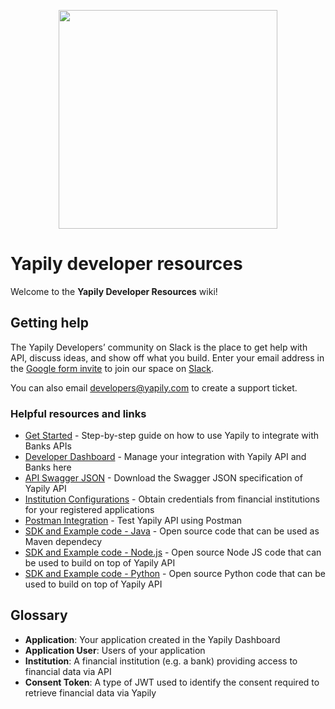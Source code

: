 <p align="center">
<img src="http://static.yapily.com/images/yapily/yapily_logo_bg_white.png" href='https://www.yapily.com/' width="350px"/>
</p>

# Yapily developer resources

Welcome to the **Yapily Developer Resources** wiki!

## Getting help

The Yapily Developers’ community on Slack is the place to get help with API, discuss ideas, and show off what you build. Enter your email address in the [Google form invite](https://docs.google.com/forms/d/e/1FAIpQLSe6Xalk1MPm-Cus0g5Q6PzkK45DFQHGyPrTc2r5rqyxic8Dow/viewform) to join our space on [Slack](https://yapily.slack.com).

You can also email developers@yapily.com to create a support ticket.


### Helpful resources and links
- [Get Started](https://github.com/yapily/developer-resources/wiki/Get-Started) - Step-by-step guide on how to use Yapily to integrate with Banks APIs
- [Developer Dashboard](https://dashboard.yapily.com/) - Manage your integration with Yapily API and Banks here
- [API Swagger JSON](https://api.yapily.com/docs/swagger.json) - Download the Swagger JSON specification of Yapily API
- [Institution Configurations](https://github.com/yapily/developer-resources/wiki/Institution-Configurations) - Obtain credentials from financial institutions for your registered applications
- [Postman Integration](https://github.com/yapily/developer-resources/wiki/Postman-Integration) - Test Yapily API using Postman
- [SDK and Example code - Java](https://github.com/yapily/yapily-sdk-java/) - Open source code that can be used as Maven dependecy
- [SDK and Example code - Node.js](https://github.com/yapily/yapily-sdk-nodejs) - Open source Node JS code that can be used to build on top of Yapily API
- [SDK and Example code - Python](https://github.com/yapily/yapily-sdk-python) - Open source Python code that can be used to build on top of Yapily API

## Glossary

- **Application**: Your application created in the Yapily Dashboard
- **Application User**: Users of your application
- **Institution**: A financial institution (e.g. a bank) providing access to financial data via API
- **Consent Token**: A type of JWT used to identify the consent required to retrieve financial data via Yapily
